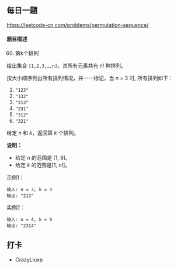 ## 每日一题
https://leetcode-cn.com/problems/permutation-sequence/

#### 题目描述
60. 第k个排列 



给出集合 `[1,2,3,…,n]`，其所有元素共有 n! 种排列。

按大小顺序列出所有排列情况，并一一标记，当 n = 3 时, 所有排列如下：
1. `"123"`
2. `"132"`
3. `"213"`
4. `"231"`
5. `"312"`
6. `"321"`

给定 *n* 和 *k*，返回第 *k* 个排列。

**说明：**

- 给定 *n* 的范围是 [1, 9]。
- 给定 *k* 的范围是[1,  *n*!]。


示例1：

```
输入: n = 3, k = 3
输出: "213"
```

实例2：

```
输入: n = 4, k = 9
输出: "2314"
```



## 打卡

- CrazyLiuxp
